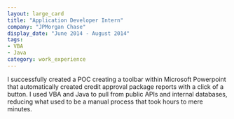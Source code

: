 ```yaml
---
layout: large_card
title: "Application Developer Intern"
company: "JPMorgan Chase"
display_date: "June 2014 - August 2014"
tags: 
- VBA
- Java
category: work_experience
---
```


I successfully created a POC creating a toolbar within Microsoft Powerpoint
that automatically created credit approval package reports with a click of a button.
I used VBA and Java to pull from public APIs and internal databases,
reducing what used to be a manual process that took hours to mere minutes.